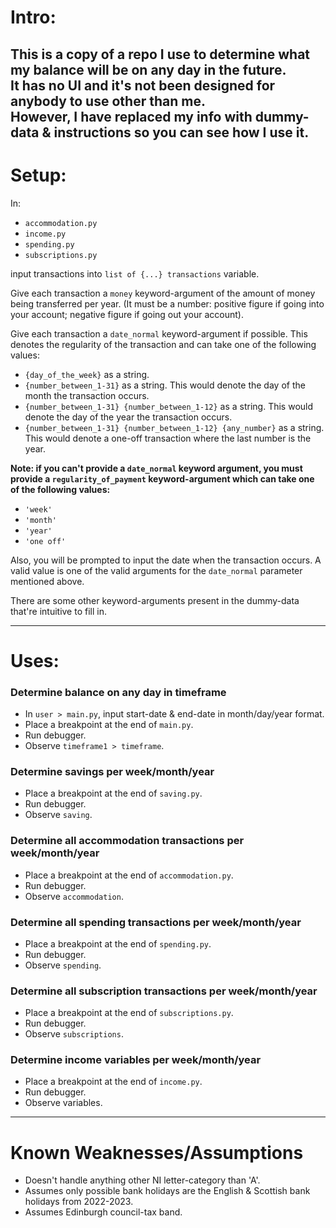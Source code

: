 # Intro:

This is a copy of a repo I use to determine what my balance will be on any day in the future.  
It has no UI and it's not been designed for anybody to use other than me.  
However, I have replaced my info with dummy-data & instructions so you can see how I use it.
---
# Setup:
In:
- `accommodation.py`
- `income.py`
- `spending.py`
- `subscriptions.py`

input transactions into `list of {...} transactions` variable.

Give each transaction a `money` keyword-argument of the amount of money being transferred per year. (It must be a number: positive figure if going into your account; negative figure if going out your account).

Give each transaction a `date_normal` keyword-argument if possible. This denotes the regularity of the transaction and can take one of the following values:
  - `{day_of_the_week}` as a string.
  - `{number_between_1-31}` as a string. This would denote the day of the month the transaction occurs.
  - `{number_between_1-31} {number_between_1-12}` as a string. This would denote the day of the year the transaction occurs.
  - `{number_between_1-31} {number_between_1-12} {any_number}` as a string. This would denote a one-off transaction where the last number is the year.

**Note: if you can't provide a `date_normal` keyword argument, you must provide a `regularity_of_payment` keyword-argument which can take one of the following values:**
- `'week'`
- `'month'`
- `'year'`
- `'one off'`

Also, you will be prompted to input the date when the transaction occurs. A valid value is one of the valid arguments for the `date_normal` parameter mentioned above. 

There are some other keyword-arguments present in the dummy-data that're intuitive to fill in.

---
# Uses:

### Determine balance on any day in timeframe

- In `user > main.py`, input start-date & end-date in month/day/year format.
- Place a breakpoint at the end of `main.py`.
- Run debugger.
- Observe `timeframe1 > timeframe`.

### Determine savings per week/month/year
- Place a breakpoint at the end of `saving.py`.
- Run debugger.
- Observe `saving`.

### Determine all accommodation transactions per week/month/year
- Place a breakpoint at the end of `accommodation.py`.
- Run debugger.
- Observe `accommodation`.

### Determine all spending transactions per week/month/year
- Place a breakpoint at the end of `spending.py`.
- Run debugger.
- Observe `spending`.

### Determine all subscription transactions per week/month/year
- Place a breakpoint at the end of `subscriptions.py`.
- Run debugger. 
- Observe `subscriptions`.

### Determine income variables per week/month/year
- Place a breakpoint at the end of `income.py`.
- Run debugger.
- Observe variables.
---
# Known Weaknesses/Assumptions

- Doesn't handle anything other NI letter-category than 'A'.
- Assumes only possible bank holidays are the English & Scottish bank holidays from 2022-2023.
- Assumes Edinburgh council-tax band.